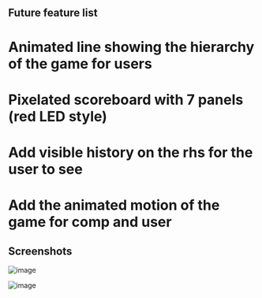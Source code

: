 ## Future feature list
# Animated line showing the hierarchy of the game for users
# Pixelated scoreboard with 7 panels (red LED style)
# Add visible history on the rhs for the user to see
# Add the animated motion of the game for comp and user


## Screenshots

![image](https://user-images.githubusercontent.com/45405267/50045753-93eda500-0066-11e9-9fe4-ccce87b74712.png)

![image](https://user-images.githubusercontent.com/45405267/50045757-b7b0eb00-0066-11e9-9b5e-41f72247712f.png)
